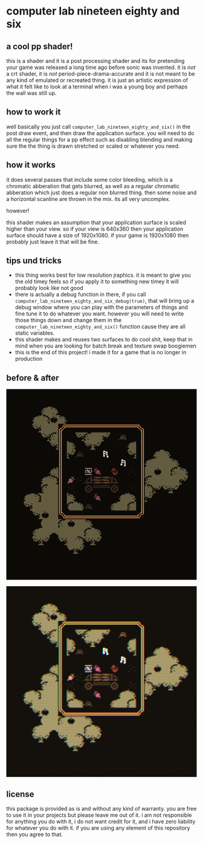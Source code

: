 # computer lab nineteen eighty and six

## a cool pp shader!
this is a shader and it is a post processing shader and its for pretending your game was released a long time ago before sonic was invented. it is _not_ a crt shader, it is _not_ period-piece-drama-accurate and it is not meant to be any kind of emulated or recreated thing. it is just an artistic expression of what it felt like to look at a terminal when i was a young boy and perhaps the wall was still up.

## how to work it
well basically you just call `computer_lab_nineteen_eighty_and_six()` in the post draw event, and then draw the application surface. you will need to do all the regular things for a pp effect such as disabling blending and making sure the the thing is drawn stretched or scaled or whatever you need.

## how it works
it does several passes that include some color bleeding, which is a chromatic abberation that gets blurred, as well as a regular chromatic abberation which just does a regular non blurred thing. then some noise and a horizontal scanline are thrown in the mix. its all very uncomplex.

however!

this shader makes an assumption that your application surface is scaled higher than your view. so if your view is 640x360 then your application surface should have a size of 1920x1080. if your game is 1920x1080 then probably just leave it that will be fine.

## tips und tricks
- this thing works best for low resolution jraphics. it is meant to give you the old timey feels so if you apply it to something new timey it will probably look like not good
- there is actually a debug function in there, if you call `computer_lab_nineteen_eighty_and_six_debug(true)`, that will bring up a debug window where you can play with the parameters of things and fine tune it to do whatever you want. however you will need to write those things down and change them in the `computer_lab_nineteen_eighty_and_six()` function cause they are all static variables.
- this shader makes and reuses two surfaces to do cool shit, keep that in mind when you are looking for batch break and texture swap boogiemen
- this is the end of this project! i made it for a game that is no longer in production 

## before & after
![shows a cool picture before the filter](https://github.com/attic-stuff/computer-lab-nineteen-eighty-and-six/blob/master/without.png)
  
  ![shows a cool picture after the filter](https://github.com/attic-stuff/computer-lab-nineteen-eighty-and-six/blob/master/with.png)

  ## license
  this package is provided as is and without any kind of warranty. you are free to use it in your projects but please leave me out of it. i am not responsible for anything you do with it, i do not want credit for it, and i have zero liability for whatever you do with it. if you are using any element of this repository then you agree to that.